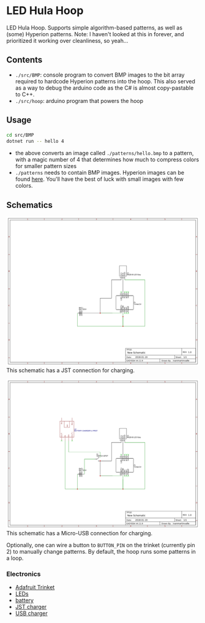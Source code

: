 # LED Hula Hoop

LED Hula Hoop. Supports simple algorithm-based patterns, as well as (some) Hyperion patterns. Note: I haven't looked at this in forever, and prioritized it working over cleanliness, so yeah...

## Contents
- `./src/BMP`: console program to convert BMP images to the bit array required to hardcode Hyperion patterns into the hoop. This also served as a way to debug the arduino code as the C# is almost copy-pastable to C++.
- `./src/hoop`: arduino program that powers the hoop

## Usage
```sh
cd src/BMP
dotnet run -- hello 4
```

- the above converts an image called `./patterns/hello.bmp` to a pattern, with a magic number of 4 that determines how much to compress colors for smaller pattern sizes
- `./patterns` needs to contain BMP images. Hyperion images can be found [here](https://www.hyperionhoop.com/shop/mtsp.php?paID=18). You'll have the best of luck with small images with few colors.

## Schematics

![JST connection schematic](schematics/JST.png)
This schematic has a JST connection for charging.

![USB connection schematic](schematics/USB.png)
This schematic has a Micro-USB connection for charging.

Optionally, one can wire a button to `BUTTON_PIN` on the trinket (currently pin 2) to manually change patterns. By default, the hoop runs some patterns in a loop.

### Electronics
- [Adafruit Trinket](https://www.adafruit.com/product/1501)
- [LEDs](https://www.amazon.com/dp/B00ZHB9M6A)
- [battery](https://www.adafruit.com/product/1781)
- [JST charger](https://www.adafruit.com/product/1304)
- [USB charger](https://www.amazon.com/dp/B06XCXPY86)
